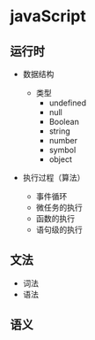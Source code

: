 # javaScript
## 运行时
* 数据结构
	* 类型
		* undefined
		* null
		* Boolean
		* string
		* number
		* symbol
		* object


*  执行过程（算法）
	* 事件循环
	* 微任务的执行
	* 函数的执行
	* 语句级的执行

## 文法
*  词法
*  语法

## 语义